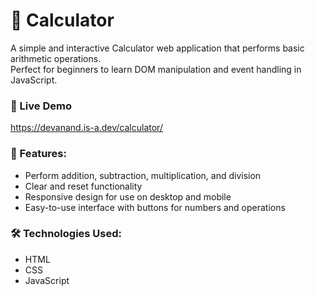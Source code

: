 # 🧮 Calculator

A simple and interactive Calculator web application that performs basic arithmetic operations.  
Perfect for beginners to learn DOM manipulation and event handling in JavaScript.

### 🚀 Live Demo
https://devanand.is-a.dev/calculator/

### 🔧 Features:
- Perform addition, subtraction, multiplication, and division
- Clear and reset functionality
- Responsive design for use on desktop and mobile
- Easy-to-use interface with buttons for numbers and operations
  
### 🛠️ Technologies Used:
- HTML
- CSS
- JavaScript
